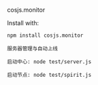cosjs.monitor

Install with:

    npm install cosjs.monitor

    服务器管理与自动上线

    启动中心: node test/server.js
    
    启动节点: node test/spirit.js

